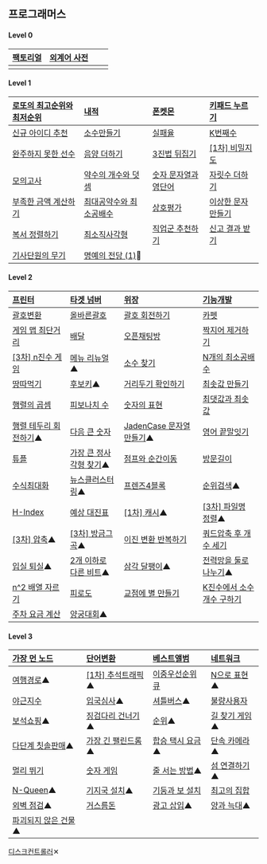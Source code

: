 ## 프로그래머스

#### Level 0

| [팩토리얼](https://school.programmers.co.kr/learn/courses/30/lessons/120848) | [외계어 사전](https://school.programmers.co.kr/learn/courses/30/lessons/120869) |     |     |
| :--------------------------------------------------------------------------- | :------------------------------------------------------------------------------ | :-- | :-- |
|                                                                              |                                                                                 |     |     |

#### Level 1

| [로또의 최고순위와 최저순위](https://programmers.co.kr/learn/courses/30/lessons/77484)                | [내적](https://programmers.co.kr/learn/courses/30/lessons/70128?language=javascript)                    | [폰켓몬](https://programmers.co.kr/learn/courses/30/lessons/1845?language=javascript)                 | [키패드 누르기](https://programmers.co.kr/learn/courses/30/lessons/67256?language=javascript)      |
| :---------------------------------------------------------------------------------------------------- | :------------------------------------------------------------------------------------------------------ | :---------------------------------------------------------------------------------------------------- | :------------------------------------------------------------------------------------------------- |
| [신규 아이디 추천](https://programmers.co.kr/learn/courses/30/lessons/72410?language=javascript)      | [소수만들기](https://programmers.co.kr/learn/courses/30/lessons/12977?language=javascript)              | [실패율](https://programmers.co.kr/learn/courses/30/lessons/42889)                                    | [K번째수 ](https://programmers.co.kr/learn/courses/30/lessons/42748?language=javascript)           |
| [완주하지 못한 선수](https://programmers.co.kr/learn/courses/30/lessons/42576?language=javascript)    | [음양 더하기](https://programmers.co.kr/learn/courses/30/lessons/76501?language=javascript)             | [3진법 뒤집기](https://programmers.co.kr/learn/courses/30/lessons/68935?language=javascript)          | [[1차] 비밀지도](https://programmers.co.kr/learn/courses/30/lessons/17681?language=javascript)     |
| [모의고사](https://programmers.co.kr/learn/courses/30/lessons/42840?language=javascript)              | [약수의 개수와 덧셈](https://programmers.co.kr/learn/courses/30/lessons/77884?language=javascript)      | [숫자 문자열과 영단어](https://programmers.co.kr/learn/courses/30/lessons/81301?language=javascript#) | [자릿수 더하기](https://programmers.co.kr/learn/courses/30/lessons/12931?language=javascript)      |
| [부족한 금액 계산하기](https://programmers.co.kr/learn/courses/30/lessons/82612?language=javascript#) | [최대공약수와 최소공배수](https://programmers.co.kr/learn/courses/30/lessons/12940?language=javascript) | [상호평가](https://programmers.co.kr/learn/courses/30/lessons/83201?language=javascript)              | [이상한 문자 만들기](https://programmers.co.kr/learn/courses/30/lessons/12930?language=javascript) |
| [복서 정렬하기](https://programmers.co.kr/learn/courses/30/lessons/85002?language=javascript)         | [최소직사각형](https://programmers.co.kr/learn/courses/30/lessons/86491?language=javascript)            | [직업군 추천하기](https://programmers.co.kr/learn/courses/30/lessons/84325?language=javascript)       | [신고 결과 받기](https://programmers.co.kr/learn/courses/30/lessons/92334?language=javascript)     |
| [기사단원의 무기](https://school.programmers.co.kr/learn/courses/30/lessons/136798)                   | [명예의 전당 (1)](https://school.programmers.co.kr/learn/courses/30/lessons/138477)                     |                                                                                                       |                                                                                                    |

#### Level 2

| [프린터](https://programmers.co.kr/learn/courses/30/lessons/42587?language=javascript)                | [타겟 넘버](https://programmers.co.kr/learn/courses/30/lessons/43165?language=javascript)              | [위장](https://programmers.co.kr/learn/courses/30/lessons/42578?language=javascript)               | [기능개발](https://programmers.co.kr/learn/courses/30/lessons/42586?language=javascript)                   |
| :---------------------------------------------------------------------------------------------------- | :----------------------------------------------------------------------------------------------------- | :------------------------------------------------------------------------------------------------- | :--------------------------------------------------------------------------------------------------------- |
| [괄호변환](https://programmers.co.kr/learn/courses/30/lessons/60058?language=javascript)              | [올바른괄호](https://programmers.co.kr/learn/courses/30/lessons/12909)                                 | [괄호 회전하기](https://programmers.co.kr/learn/courses/30/lessons/76502?language=javascript)      | [카펫](https://programmers.co.kr/learn/courses/30/lessons/42842?language=javascript)                       |
| [게임 맵 최단거리](https://programmers.co.kr/learn/courses/30/lessons/1844)                           | [배달](https://programmers.co.kr/learn/courses/30/lessons/12978?language=javascript)                   | [오픈채팅방](https://programmers.co.kr/learn/courses/30/lessons/42888?language=javascript)         | [짝지어 제거하기](https://programmers.co.kr/learn/courses/30/lessons/12973)                                |
| [[3차] n진수 게임](https://programmers.co.kr/learn/courses/30/lessons/17687?language=javascript)      | [메뉴 리뉴얼](https://programmers.co.kr/learn/courses/30/lessons/72411?language=javascript)▲           | [소수 찾기](https://programmers.co.kr/learn/courses/30/lessons/42839?language=javascript)          | [N개의 최소공배수](https://programmers.co.kr/learn/courses/30/lessons/12953?language=javascript#)          |
| [땅따먹기](https://programmers.co.kr/learn/courses/30/lessons/12913?language=javascript)              | [후보키](https://programmers.co.kr/learn/courses/30/lessons/42890?language=javascript)▲                | [거리두기 확인하기](https://programmers.co.kr/learn/courses/30/lessons/81302?language=javascript)  | [최솟값 만들기](https://programmers.co.kr/learn/courses/30/lessons/12941?language=javascript)              |
| [행렬의 곱셈](https://programmers.co.kr/learn/courses/30/lessons/12949?language=javascript)           | [피보나치 수](https://programmers.co.kr/learn/courses/30/lessons/12945?language=javascript)            | [숫자의 표현](https://programmers.co.kr/learn/courses/30/lessons/12924?language=javascript)        | [최댓값과 최솟값](https://programmers.co.kr/learn/courses/30/lessons/12939?language=javascript)            |
| [행렬 테두리 회전하기](https://programmers.co.kr/learn/courses/30/lessons/77485?language=javascript)▲ | [다음 큰 숫자](https://programmers.co.kr/learn/courses/30/lessons/12911?language=javascript)           | [JadenCase 문자열 만들기](https://programmers.co.kr/learn/courses/30/lessons/12951)▲               | [영어 끝말잇기](https://programmers.co.kr/learn/courses/30/lessons/12981?language=javascript)              |
| [튜플](https://programmers.co.kr/learn/courses/30/lessons/64065?language=javascript)                  | [가장 큰 정사각형 찾기](https://programmers.co.kr/learn/courses/30/lessons/12905?language=javascript)▲ | [점프와 순간이동](https://programmers.co.kr/learn/courses/30/lessons/12980?language=javascript)    | [방문길이](https://programmers.co.kr/learn/courses/30/lessons/49994?language=javascript)                   |
| [수식최대화](https://programmers.co.kr/learn/courses/30/lessons/67257?language=javascript)            | [뉴스클러스터링](https://programmers.co.kr/learn/courses/30/lessons/17677?language=javascript#)▲       | [프렌즈4블록](https://programmers.co.kr/learn/courses/30/lessons/17679?language=javascript)        | [순위검색](https://programmers.co.kr/learn/courses/30/lessons/72412?language=javascript)▲                  |
| [H-Index](https://programmers.co.kr/learn/courses/30/lessons/42747?language=javascript#)              | [예상 대진표](https://programmers.co.kr/learn/courses/30/lessons/12985)                                | [[1차] 캐시](https://programmers.co.kr/learn/courses/30/lessons/17680?language=javascript)▲        | [[3차] 파일명 정렬](https://programmers.co.kr/learn/courses/30/lessons/17686?language=javascript)▲         |
| [[3차] 압축](https://programmers.co.kr/learn/courses/30/lessons/17684?language=javascript)▲           | [[3차] 방금그곡](https://programmers.co.kr/learn/courses/30/lessons/17683?language=javascript)▲        | [이진 변환 반복하기](https://programmers.co.kr/learn/courses/30/lessons/70129?language=javascript) | [쿼드압축 후 개수 세기](https://programmers.co.kr/learn/courses/30/lessons/68936?language=javascript)      |
| [입실 퇴실](https://programmers.co.kr/learn/courses/30/lessons/86048?language=javascript)▲            | [2개 이하로 다른 비트](https://programmers.co.kr/learn/courses/30/lessons/77885?language=javascript)▲  | [삼각 달팽이](https://programmers.co.kr/learn/courses/30/lessons/68645?language=javascript)▲       | [전력망을 둘로 나누기](https://programmers.co.kr/learn/courses/30/lessons/86971?language=javascript)▲      |
| [n^2 배열 자르기](https://programmers.co.kr/learn/courses/30/lessons/87390?language=javascript)       | [피로도](https://programmers.co.kr/learn/courses/30/lessons/87946?language=javascript)                 | [교점에 별 만들기](https://programmers.co.kr/learn/courses/30/lessons/87377?language=javascript)   | [K진수에서 소수 개수 구하기](https://programmers.co.kr/learn/courses/30/lessons/92335?language=javascript) |
| [주차 요금 계산](https://programmers.co.kr/learn/courses/30/lessons/92341?language=javascript)        | [양궁대회](https://programmers.co.kr/learn/courses/30/lessons/92342?language=javascript)▲              |                                                                                                    |                                                                                                            |

#### Level 3

| [가장 먼 노드](https://programmers.co.kr/learn/courses/30/lessons/49189?language=javascript)        | [단어변환](https://programmers.co.kr/learn/courses/30/lessons/43163?language=javascript)          | [베스트앨범](https://programmers.co.kr/learn/courses/30/lessons/42579?language=javascript)     | [네트워크](https://programmers.co.kr/learn/courses/30/lessons/43162?language=javascript#)     |
| :-------------------------------------------------------------------------------------------------- | :------------------------------------------------------------------------------------------------ | :--------------------------------------------------------------------------------------------- | :-------------------------------------------------------------------------------------------- |
| [여행경로](https://programmers.co.kr/learn/courses/30/lessons/43164?language=javascript)▲           | [[1차] 추석트래픽](https://programmers.co.kr/learn/courses/30/lessons/17676?language=javascript)▲ | [이중우선순위큐](https://programmers.co.kr/learn/courses/30/lessons/42628?language=javascript) | [N으로 표현](https://programmers.co.kr/learn/courses/30/lessons/42895?language=javascript)▲   |
| [야근지수](https://programmers.co.kr/learn/courses/30/lessons/12927?language=javascript)            | [입국심사](https://programmers.co.kr/learn/courses/30/lessons/43238?language=javascript#)▲        | [셔틀버스](https://programmers.co.kr/learn/courses/30/lessons/17678?language=javascript)▲      | [불량사용자](https://programmers.co.kr/learn/courses/30/lessons/64064?language=javascript)    |
| [보석쇼핑](https://programmers.co.kr/learn/courses/30/lessons/67258?language=javascript)▲           | [징검다리 건너기](https://programmers.co.kr/learn/courses/30/lessons/64062?language=javascript)▲  | [순위](https://programmers.co.kr/learn/courses/30/lessons/49191?language=javascript)▲          | [길 찾기 게임](https://programmers.co.kr/learn/courses/30/lessons/42892?language=javascript)▲ |
| [다단계 칫솔판매](https://programmers.co.kr/learn/courses/30/lessons/77486?language=javascript)▲    | [가장 긴 팰린드롬](https://programmers.co.kr/learn/courses/30/lessons/12904)▲                     | [합승 택시 요금](https://programmers.co.kr/learn/courses/30/lessons/72413)▲                    | [단속 카메라](https://programmers.co.kr/learn/courses/30/lessons/42884?language=javascript)▲  |
| [멀리 뛰기](https://programmers.co.kr/learn/courses/30/lessons/12914?language=javascript#)          | [숫자 게임](https://programmers.co.kr/learn/courses/30/lessons/12987?language=javascript#)        | [줄 서는 방법](https://programmers.co.kr/learn/courses/30/lessons/12936?language=javascript)▲  | [섬 연결하기](https://programmers.co.kr/learn/courses/30/lessons/42861?language=javascript)▲  |
| [N-Queen](https://programmers.co.kr/learn/courses/30/lessons/12952)▲                                | [기지국 설치](https://programmers.co.kr/learn/courses/30/lessons/12979?language=javascript#)▲     | [기둥과 보 설치](https://programmers.co.kr/learn/courses/30/lessons/60061?language=javascript) | [최고의 집합](https://programmers.co.kr/learn/courses/30/lessons/12938?language=javascript#)  |
| [외벽 점검](https://programmers.co.kr/learn/courses/30/lessons/60062?language=javascript)▲          | [거스름돈](https://programmers.co.kr/learn/courses/30/lessons/12907?language=javascript)          | [광고 삽입](https://programmers.co.kr/learn/courses/30/lessons/72414?language=javascript)▲     | [양과 늑대](https://programmers.co.kr/learn/courses/30/lessons/92343?language=javascript)▲    |
| [파괴되지 않은 건물](https://programmers.co.kr/learn/courses/30/lessons/92344?language=javascript)▲ |                                                                                                   |                                                                                                |                                                                                               |

[디스크컨트롤러](https://programmers.co.kr/learn/courses/30/lessons/42627)✕
